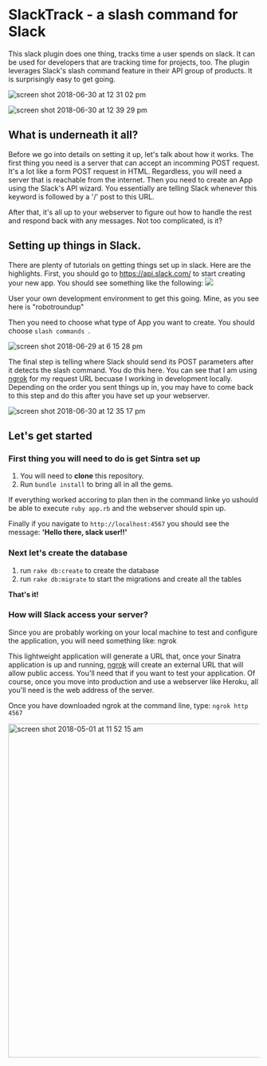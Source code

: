 # SlackTrack - a slash command for Slack
This slack plugin does one thing, tracks time a user spends on slack. It can be used for developers that are tracking time for projects, too. The plugin leverages Slack's slash command feature in their API group of products. It is surprisingly easy to get going.

![screen shot 2018-06-30 at 12 31 02 pm](https://user-images.githubusercontent.com/24664863/42128482-83de13d6-7c61-11e8-828d-c2a478e2a7da.png)

![screen shot 2018-06-30 at 12 39 29 pm](https://user-images.githubusercontent.com/24664863/42128533-a97745f8-7c62-11e8-8021-75c41f49bd5a.png)

## What is underneath it all?
Before we go into details on setting it up, let's talk about how it works. The first thing you need is a server that can accept an incomming POST request. It's a lot like a form POST request in HTML. Regardless, you will need a server that is reachable from the internet. Then you need to create an App using the Slack's API wizard. You essentially are telling Slack whenever this keyword is followed by a '/' post to this URL. 

After that, it's all up to your webserver to figure out how to handle the rest and respond back with any messages. Not too complicated, is it?

## Setting up things in Slack.
There are plenty of tutorials on getting things set up in slack. Here are the highlights. First, you should go to https://api.slack.com/ to start creating your new app. You should see something like the following:
![](https://user-images.githubusercontent.com/24664863/42128444-b041f6c8-7c60-11e8-87d7-61cd3f28ac43.png)

User your own development environment to get this going. Mine, as you see here is "robotroundup"

Then you need to choose what type of App you want to create. You should choose ```slash commands ```.

![screen shot 2018-06-29 at 6 15 28 pm](https://user-images.githubusercontent.com/24664863/42128463-3cf58832-7c61-11e8-8993-86c1d316f6db.png)

The final step is telling where Slack should send its POST parameters after it detects the slash command. You do this here. You can see that I am using [ngrok](https://ngrok.com/) for my request URL becuase I working in development locally. Depending on the order you sent things up in, you may have to come back to this step and do this after you have set up your webserver.

![screen shot 2018-06-30 at 12 35 17 pm](https://user-images.githubusercontent.com/24664863/42128510-13d0b688-7c62-11e8-92cc-887580a0f08d.png)

## Let's get started

### First thing you will need to do is get Sintra set up
1. You will need to __clone__ this repository.
2. Run ```bundle install``` to bring all in all the gems.

If everything worked accoring to plan then in the command linke yo ushould be able to execute ```ruby app.rb``` and the webserver should spin up.

Finally if you navigate to ```http://localhost:4567``` you should see the message: __'Hello there, slack user!!'__

### Next let's create the database
1. run ```rake db:create``` to create the database
2. run ```rake db:migrate``` to start the migrations and create all the tables

__That's it!__

### How will Slack access your server?
Since you are probably working on your local machine to test and configure the application, you will need something like: ngrok

This lightweight application will generate a URL that, once your Sinatra application is up and running, [ngrok](https://ngrok.com) will create an external URL that will allow public access. You'll need that if you want to test your application. Of course, once you move into production and use a webserver like Heroku, all you'll need is the web address of the server.

Once you have downloaded ngrok at the command line, type: ```ngrok http 4567```

<img width="670" alt="screen shot 2018-05-01 at 11 52 15 am" src="https://user-images.githubusercontent.com/24664863/42128603-170bf446-7c64-11e8-95d9-c636072437af.png" text-align="center">
